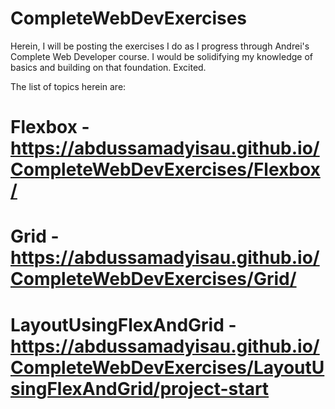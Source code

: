 # CompleteWebDevExercises
Herein, I will be posting the exercises I do as I progress through Andrei's Complete Web Developer course. I would be solidifying my knowledge of basics and building on that foundation. Excited.

The list of topics herein are:
# Flexbox - https://abdussamadyisau.github.io/CompleteWebDevExercises/Flexbox/
# Grid - https://abdussamadyisau.github.io/CompleteWebDevExercises/Grid/
# LayoutUsingFlexAndGrid -  https://abdussamadyisau.github.io/CompleteWebDevExercises/LayoutUsingFlexAndGrid/project-start 
   
